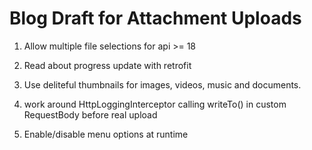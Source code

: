 # Blog Draft for Attachment Uploads

1) Allow multiple file selections for api >= 18

2) Read about progress update with retrofit

3) Use deliteful thumbnails for images, videos, music and documents.

4) work around HttpLoggingInterceptor calling writeTo() in custom RequestBody before real upload

5) Enable/disable menu options at runtime
